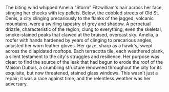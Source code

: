 The biting wind whipped Amelia "Storm"  Fitzwilliam's hair across her face, stinging her cheeks with icy pellets.  Below, the cobbled streets of Old St. Denis, a city clinging precariously to the flanks of the jagged, volcanic mountains, were a swirling tapestry of grey and shadow.  A perpetual drizzle, characteristic of the region, clung to everything, even the skeletal, smoke-stained peaks that clawed at the bruised, overcast sky.  Amelia, a roofer with hands hardened by years of clinging to precarious angles, adjusted her worn leather gloves.  Her gaze, sharp as a hawk's, swept across the dilapidated rooftops.  Each terracotta tile, each weathered plank, a silent testament to the city's struggles and resilience.   Her purpose was clear:  to find the source of the leak that had begun to erode the roof of the Maison Dubois, a crumbling structure renowned throughout the city for its exquisite, but now threatened, stained glass windows.  This wasn't just a repair; it was a race against time, and the relentless weather was her adversary.
